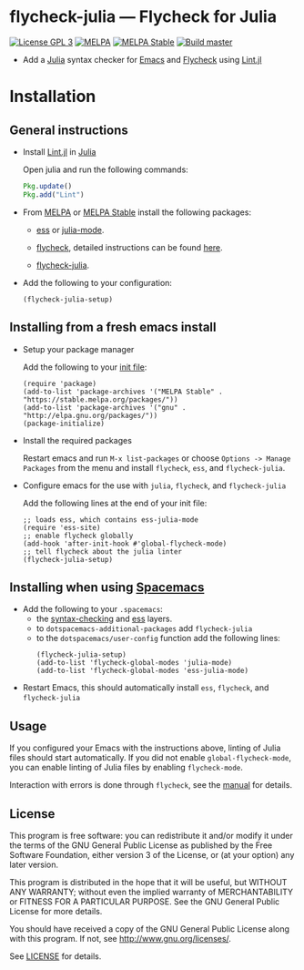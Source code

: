 flycheck-julia — Flycheck for Julia
===================================

[![License GPL 3][badge-license]][license]
[![MELPA](https://melpa.org/packages/flycheck-julia-badge.svg)](https://melpa.org/#/flycheck-julia)
[![MELPA Stable](https://stable.melpa.org/packages/flycheck-julia-badge.svg)](https://stable.melpa.org/#/flycheck-julia)
[![Build master](https://api.travis-ci.org/gdkrmr/flycheck-julia.svg?branch=master)](https://travis-ci.org/gdkrmr/flycheck-julia)

- Add a [Julia][] syntax checker for [Emacs][] and [Flycheck][] using [Lint.jl][]

Installation
=====

General instructions
-----

- Install [Lint.jl][] in [Julia][]

  Open julia and run the following commands:
  ```julia
  Pkg.update()
  Pkg.add("Lint")
  ```

- From [MELPA][] or [MELPA Stable][] install the following packages:

  - [ess][] or [julia-mode][].

  - [flycheck][], detailed instructions can be
    found [here](http://www.flycheck.org/en/latest/user/installation.html).

  - [flycheck-julia][].

- Add the following to your configuration:
  ```elisp
  (flycheck-julia-setup)
  ```

Installing from a fresh emacs install
-----

- Setup your package manager

  Add the following to
  your
  [init file](http://www.flycheck.org/en/latest/glossary.html#term-init-file):

  ```elisp
  (require 'package)
  (add-to-list 'package-archives '("MELPA Stable" . "https://stable.melpa.org/packages/"))
  (add-to-list 'package-archives '("gnu" . "http://elpa.gnu.org/packages/"))
  (package-initialize)
  ```

- Install the required packages

  Restart emacs and run `M-x list-packages` or choose `Options -> Manage
  Packages` from the menu and install `flycheck`, `ess`, and `flycheck-julia`.

- Configure emacs for the use with `julia`, `flycheck`, and `flycheck-julia`

  Add the following lines at the end of your init file:

  ```elisp
  ;; loads ess, which contains ess-julia-mode
  (require 'ess-site)
  ;; enable flycheck globally
  (add-hook 'after-init-hook #'global-flycheck-mode)
  ;; tell flycheck about the julia linter
  (flycheck-julia-setup)
  ```

Installing when using [Spacemacs][]
-----

- Add the following to your `.spacemacs`:
  - the [syntax-checking][] and [ess][] layers.
  - to `dotspacemacs-additional-packages` add `flycheck-julia`
  - to the `dotspacemacs/user-config` function add the following lines:
    ```elisp
    (flycheck-julia-setup)
    (add-to-list 'flycheck-global-modes 'julia-mode)
    (add-to-list 'flycheck-global-modes 'ess-julia-mode)
    ```
- Restart Emacs, this should automatically install `ess`, `flycheck`, and `flycheck-julia`

Usage
-----

If you configured your Emacs with the instructions above, linting
of Julia files should start automatically. If you did not enable
`global-flycheck-mode`, you can enable linting of Julia files by enabling
`flycheck-mode`.

Interaction with errors is done through `flycheck`, see
the [manual](http://www.flycheck.org/en/latest/user/quickstart.html) for
details.

License
-------

This program is free software: you can redistribute it and/or modify it under
the terms of the GNU General Public License as published by the Free Software
Foundation, either version 3 of the License, or (at your option) any later
version.

This program is distributed in the hope that it will be useful, but WITHOUT ANY
WARRANTY; without even the implied warranty of MERCHANTABILITY or FITNESS FOR A
PARTICULAR PURPOSE.  See the GNU General Public License for more details.

You should have received a copy of the GNU General Public License along with
this program.  If not, see http://www.gnu.org/licenses/.

See [LICENSE][] for details.

[Spacemacs]: https://spacemacs.org
[Emacs]: https://www.gnu.org/software/emacs/
[flycheck-julia]: https://github.com/gdkrmr/flycheck-julia
[Julia]: https://julialang.org
[badge-license]: https://img.shields.io/badge/license-GPL_3-green.svg?dummy
[LICENSE]: https://github.com/gdkrmr/flycheck-julia/blob/master/LICENSE
[Flycheck]: http://www.flycheck.org
[Lint.jl]: https://github.com/tonyhffong/Lint.jl
[MELPA]: https://melpa.org
[MELPA Stable]: https://stable.melpa.org
[ess]: http://ess.r-project.org/Manual/ess.html#Installation
[julia-mode]: https://github.com/JuliaEditorSupport/julia-emacs/blob/master/julia-mode.el
[syntax-checking]: http://spacemacs.org/layers/+checkers/syntax-checking/README.html
[ess]: http://spacemacs.org/layers/+lang/ess/README.html
